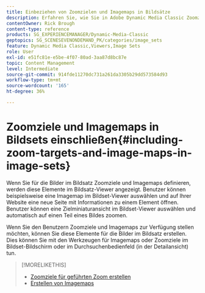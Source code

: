 ```yaml
---
title: Einbeziehen von Zoomzielen und Imagemaps in Bildsätze
description: Erfahren Sie, wie Sie in Adobe Dynamic Media Classic Zoomziele und Imagemaps in Bildsets einbeziehen.
contentOwner: Rick Brough
content-type: reference
products: SG_EXPERIENCEMANAGER/Dynamic-Media-Classic
geptopics: SG_SCENESEVENONDEMAND_PK/categories/image_sets
feature: Dynamic Media Classic,Viewers,Image Sets
role: User
exl-id: e51fc81e-e5be-4f07-80ad-3aa87d8bc87e
topic: Content Management
level: Intermediate
source-git-commit: 914fde11270dc731a261da3305b29dd573584d93
workflow-type: tm+mt
source-wordcount: '165'
ht-degree: 36%

---
```


# Zoomziele und Imagemaps in Bildsets einschließen{#including-zoom-targets-and-image-maps-in-image-sets}

Wenn Sie für die Bilder im Bildsatz Zoomziele und Imagemaps definieren, werden diese Elemente im Bildsatz-Viewer angezeigt. Benutzer können beispielsweise eine Imagemap im Bildset-Viewer auswählen und auf Ihrer Website eine neue Seite mit Informationen zu einem Element öffnen. Benutzer können eine Zielminiaturansicht im Bildset-Viewer auswählen und automatisch auf einen Teil eines Bildes zoomen.

Wenn Sie den Benutzern Zoomziele und Imagemaps zur Verfügung stellen möchten, können Sie diese Elemente für die Bilder im Bildsatz erstellen. Dies können Sie mit den Werkzeugen für Imagemaps oder Zoomziele im Bildset-Bildschirm oder im Durchsuchenbedienfeld (in der Detailansicht) tun.

>[!MORELIKETHIS]
>
>* [Zoomziele für geführten Zoom erstellen](creating-zoom-targets-guided-zoom.md#creating_zoom_targets_for_guided_zoom)
>* [Erstellen von Imagemaps](creating-image-maps.md#creating_image_maps)
